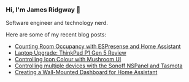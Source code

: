 ### Hi, I'm James Ridgway 👋
Software engineer and technology nerd.

Here are some of my recent blog posts:
  * [Counting Room Occupancy with ESPresense and Home Assistant](https://www.jamesridgway.co.uk/counting-room-occupancy-with-espresense-and-home-assistant/)
  * [Laptop Upgrade: ThinkPad P1 Gen 5 Review](https://www.jamesridgway.co.uk/laptop-upgrade-thinkpad-p1-gen-5-review/)
  * [Controlling Icon Colour with Mushroom UI](https://www.jamesridgway.co.uk/controlling-icon-colour-with-mushroom-ui/)
  * [Controlling multiple devices with the Sonoff NSPanel and Tasmota](https://www.jamesridgway.co.uk/controlling-multiple-devices-with-the-sonoff-snpanel-and-tasmota/)
  * [Creating a Wall-Mounted Dashboard for Home Assistant](https://www.jamesridgway.co.uk/creating-a-wall-mounted-dashboard-for-home-assistant/)
